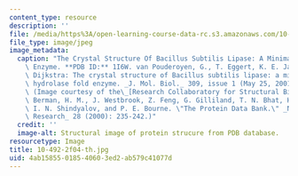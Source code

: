 ```yaml
---
content_type: resource
description: ''
file: /media/https%3A/open-learning-course-data-rc.s3.amazonaws.com/10-492-2-integrated-chemical-engineering-topics-i-introduction-to-biocatalysis-fall-2004/4ab15855018540603ed2ab579c41077d_10-492-2f04-th.jpg
file_type: image/jpeg
image_metadata:
  caption: "The Crystal Structure Of Bacillus Subtilis Lipase: A Minimal a/b Hydrolase\
    \ Enzyme. **PDB ID:** 1I6W. van Pouderoyen, G., T. Eggert, K. E. Jaeger, B. W.\
    \ Dijkstra: The crystal structure of Bacillus subtilis lipase: a minimal alpha/beta\
    \ hydrolase fold enzyme. _J. Mol. Biol._ 309, issue 1 (May 25, 2001): 215-26.\
    \ (Image courtesy of the\_[Research Collaboratory for Structural Bioinformatics](http://www.pdb.org/).\
    \ Berman, H. M., J. Westbrook, Z. Feng, G. Gilliland, T. N. Bhat, H. Weissig,\
    \ I. N. Shindyalov, and P. E. Bourne. \"The Protein Data Bank.\" _Nucleic Acids\
    \ Research_ 28 (2000): 235-242.)"
  credit: ''
  image-alt: Structural image of protein strucure from PDB database.
resourcetype: Image
title: 10-492-2f04-th.jpg
uid: 4ab15855-0185-4060-3ed2-ab579c41077d
---
```

